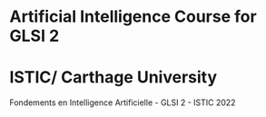 # Artificial Intelligence Course for GLSI 2 
# ISTIC/ Carthage University
Fondements en Intelligence Artificielle - GLSI 2 - ISTIC 2022
